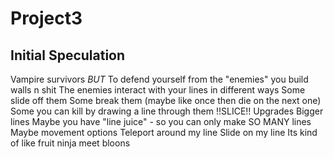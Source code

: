 # Project3

## Initial Speculation
Vampire survivors
	*BUT*
		To defend yourself from the "enemies" you build walls n shit
		The enemies interact with your  lines in different ways
			Some slide off them
			Some break them (maybe like once then die on the next one)
			Some you can kill by drawing a line through them
				!!SLICE!!
		Upgrades
			Bigger lines
			Maybe you have "line juice" - so you can only make SO MANY lines
			Maybe movement options
				Teleport around my line
				Slide on my line
	Its kind of like fruit ninja meet bloons